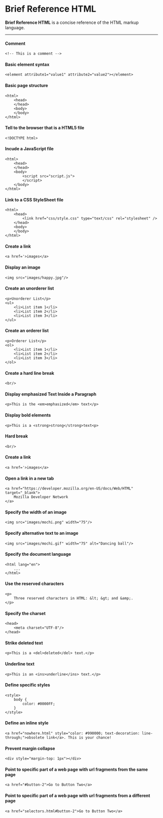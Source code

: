 # Brief Reference HTML

**Brief Reference HTML** is a concise reference of the HTML markup language.

---

#### Comment
```
<!-- This is a comment -->
```

#### Basic element syntax
```
<element attribute1="value1" attribute2="value2"></element>
```

#### Basic page structure
```
<html>
    <head>
    </head>
    <body>
    </body>
</html>
```

#### Tell to the browser that is a HTML5 file
```
<!DOCTYPE html>
```

#### Incude a JavaScript file
```
<html>
    <head>
    </head>
    <body>
        <script src="script.js">
        </script>
    </body>
</html>
```

#### Link to a CSS StyleSheet file
```
<html>
    <head>
        <link href="css/style.css" type="text/css" rel="stylesheet" />
    </head>
    <body>
    </body>
</html>
```

#### Create a link
```
<a href='>images</a>
```

#### Display an image
```
<img src="images/happy.jpg"/>
```

#### Create an unorderer list
```
<p>Unorderer List</p>
<ul>
    <li>List item 1</li>
    <li>List item 2</li>
    <li>List item 3</li>
</ul>
```

#### Create an orderer list
```
<p>Orderer List</p>
<ol>
    <li>List item 1</li>
    <li>List item 2</li>
    <li>List item 3</li>
</ol>
```

#### Create a hard line break
```
<br/>
```

#### Display emphasized Text Inside a Paragraph
```
<p>This is the <em>emphasized</em> text</p>
```

#### Display bold elements
```
<p>This is a <strong>strong</strong>text<p>
```

#### Hard break
```
<br/>
```


#### Create a link
```
<a href='>images</a>
```

#### Open a link in a new tab
```
<a href="https://developer.mozilla.org/en-US/docs/Web/HTML" target="_blank">
    Mozilla Developer Network 
</a>
```

#### Specify the width of an image
```
<img src="images/mochi.png" width="75"/>
```

#### Specify alternative text to an image
```
<img src="images/mochi.gif" width="75" alt="Dancing ball"/>
```

#### Specify the document language
```
<html lang="en">
    ...
</html>
```

#### Use the reserved characters
```
<p>
    Three reserved characters in HTML: &lt; &gt; and &amp;.
</p>
```

#### Specify the charset
```
<head>
    <meta charset="UTF-8"/>
</head>
```

#### Strike deleted text
```
<p>This is a <del>deleted</del> text.</p>
```

#### Underline text
```
<p>This is an <ins>underline</ins> text.</p>
```

#### Define specific styles
```
<style>
    body {
        color: #0000FF;
    }
</style>
```

#### Define an inline style
```
<a href="nowhere.html" style="color: #990000; text-decoration: line-through;">obsolete link</a>. This is your chance!
```

#### Prevent margin collapse
```
<div style="margin-top: 1px"></div>
```

#### Point to specific part of a web page with url fragments from the same page
```
<a href="#button-2">Go to Button Two</a>
```

#### Point to specific part of a web page with url fragments from a different page
```
<a href="selectors.html#button-2">Go to Button Two</a>
```
